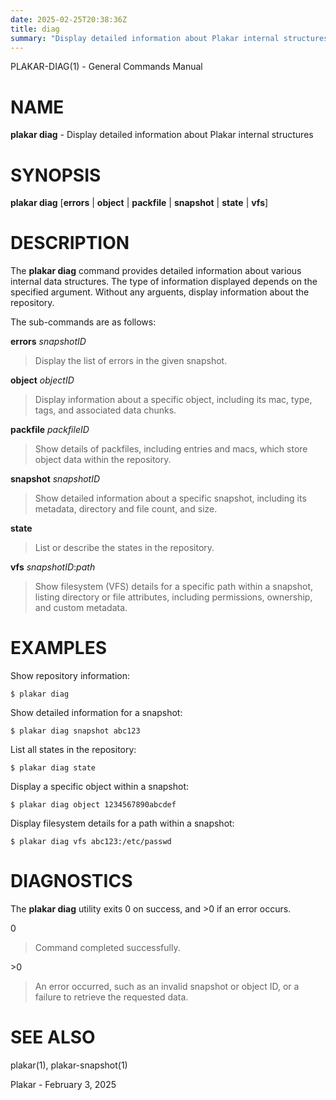 ```yaml
---
date: 2025-02-25T20:38:36Z
title: diag
summary: "Display detailed information about Plakar internal structures"
---
```

PLAKAR-DIAG(1) - General Commands Manual

# NAME

**plakar diag** - Display detailed information about Plakar internal structures

# SYNOPSIS

**plakar diag**
\[**errors**&nbsp;|&nbsp;**object**&nbsp;|&nbsp;**packfile**&nbsp;|&nbsp;**snapshot**&nbsp;|&nbsp;**state**&nbsp;|&nbsp;**vfs**]

# DESCRIPTION

The
**plakar diag**
command provides detailed information about various internal data structures.
The type of information displayed depends on the specified argument.
Without any arguents, display information about the repository.

The sub-commands are as follows:

**errors** *snapshotID*

> Display the list of errors in the given snapshot.

**object** *objectID*

> Display information about a specific object, including its mac,
> type, tags, and associated data chunks.

**packfile** *packfileID*

> Show details of packfiles, including entries and macs, which
> store object data within the repository.

**snapshot** *snapshotID*

> Show detailed information about a specific snapshot, including its
> metadata, directory and file count, and size.

**state**

> List or describe the states in the repository.

**vfs** *snapshotID*:*path*

> Show filesystem (VFS) details for a specific path within a snapshot,
> listing directory or file attributes, including permissions,
> ownership, and custom metadata.

# EXAMPLES

Show repository information:

	$ plakar diag

Show detailed information for a snapshot:

	$ plakar diag snapshot abc123

List all states in the repository:

	$ plakar diag state

Display a specific object within a snapshot:

	$ plakar diag object 1234567890abcdef

Display filesystem details for a path within a snapshot:

	$ plakar diag vfs abc123:/etc/passwd

# DIAGNOSTICS

The **plakar diag** utility exits&#160;0 on success, and&#160;&gt;0 if an error occurs.

0

> Command completed successfully.

&gt;0

> An error occurred, such as an invalid snapshot or object ID, or a
> failure to retrieve the requested data.

# SEE ALSO

plakar(1),
plakar-snapshot(1)

Plakar - February 3, 2025
